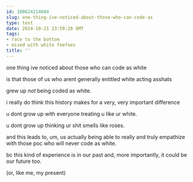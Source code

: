 ```yaml
---
id: 100624114604
slug: one-thing-ive-noticed-about-those-who-can-code-as
type: text
date: 2014-10-21 23:59:28 GMT
tags:
- race to the bottom
- mixed with white feefees
title: ''
---
```

one thing ive noticed about those who can code as white

is that those of us who arent generally entitled white acting asshats

grew up _not_ being coded as white.

i really do think this history makes for a very, very important difference

u dont grow up with everyone treating u like ur white.

u dont grow up thinking ur shit smells like roses. 

and this leads to, um, us actually being able to really and truly empathize with those poc who will never code as white.

bc this kind of experience is in our past and, more importantly, it could be our future too. 

(or, like me, my present)